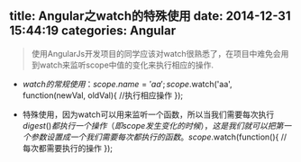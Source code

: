title: Angular之watch的特殊使用
date: 2014-12-31 15:44:19
categories: Angular
---
> 使用AngularJs开发项目的同学应该对watch很熟悉了，在项目中难免会用到watch来监听scope中值的变化来执行相应的操作.

* $watch的常规使用：
      scope.name = 'aa';
      scope.$watch('aa', function(newVal, oldVal){
         //执行相应操作
      });

* 特殊使用，因为watch可以用来监听一个函数，所以当我们需要每次执行$digest()都执行一个操作（即scope发生变化的时候），这是我们就可以把第一个参数设置成一个我们需要每次都执行的函数。
      scope.$watch(function(){
         //每次都需要执行的操作
      });